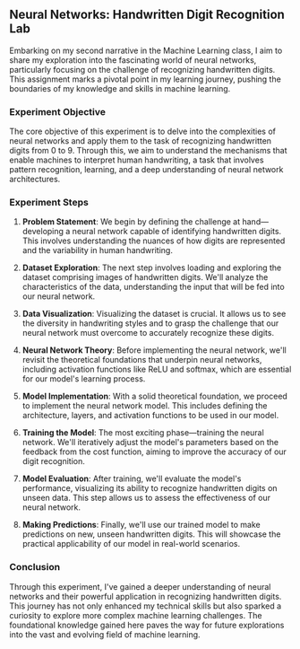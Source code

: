 
## Neural Networks: Handwritten Digit Recognition Lab

Embarking on my second narrative in the Machine Learning class, I aim to share my exploration into the fascinating world of neural networks, particularly focusing on the challenge of recognizing handwritten digits. This assignment marks a pivotal point in my learning journey, pushing the boundaries of my knowledge and skills in machine learning.

### Experiment Objective
The core objective of this experiment is to delve into the complexities of neural networks and apply them to the task of recognizing handwritten digits from 0 to 9. Through this, we aim to understand the mechanisms that enable machines to interpret human handwriting, a task that involves pattern recognition, learning, and a deep understanding of neural network architectures.

### Experiment Steps
  1. **Problem Statement**: We begin by defining the challenge at hand—developing a neural network capable of identifying handwritten digits. This involves understanding the nuances of how digits are represented and the variability in human handwriting.

  2. **Dataset Exploration**: The next step involves loading and exploring the dataset comprising images of handwritten digits. We'll analyze the characteristics of the data, understanding the input that will be fed into our neural network.

  3. **Data Visualization**: Visualizing the dataset is crucial. It allows us to see the diversity in handwriting styles and to grasp the challenge that our neural network must overcome to accurately recognize these digits.

  4. **Neural Network Theory**: Before implementing the neural network, we'll revisit the theoretical foundations that underpin neural networks, including activation functions like ReLU and softmax, which are essential for our model's learning process.

  5. **Model Implementation**: With a solid theoretical foundation, we proceed to implement the neural network model. This includes defining the architecture, layers, and activation functions to be used in our model.

  6. **Training the Model**: The most exciting phase—training the neural network. We'll iteratively adjust the model's parameters based on the feedback from the cost function, aiming to improve the accuracy of our digit recognition.

  7. **Model Evaluation**: After training, we'll evaluate the model's performance, visualizing its ability to recognize handwritten digits on unseen data. This step allows us to assess the effectiveness of our neural network.

  8. **Making Predictions**: Finally, we'll use our trained model to make predictions on new, unseen handwritten digits. This will showcase the practical applicability of our model in real-world scenarios.

### Conclusion
Through this experiment, I've gained a deeper understanding of neural networks and their powerful application in recognizing handwritten digits. This journey has not only enhanced my technical skills but also sparked a curiosity to explore more complex machine learning challenges. The foundational knowledge gained here paves the way for future explorations into the vast and evolving field of machine learning.
